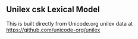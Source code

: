 Unilex csk Lexical Model
----------------------

This is built directly from Unicode.org unilex data at
https://github.com/unicode-org/unilex
